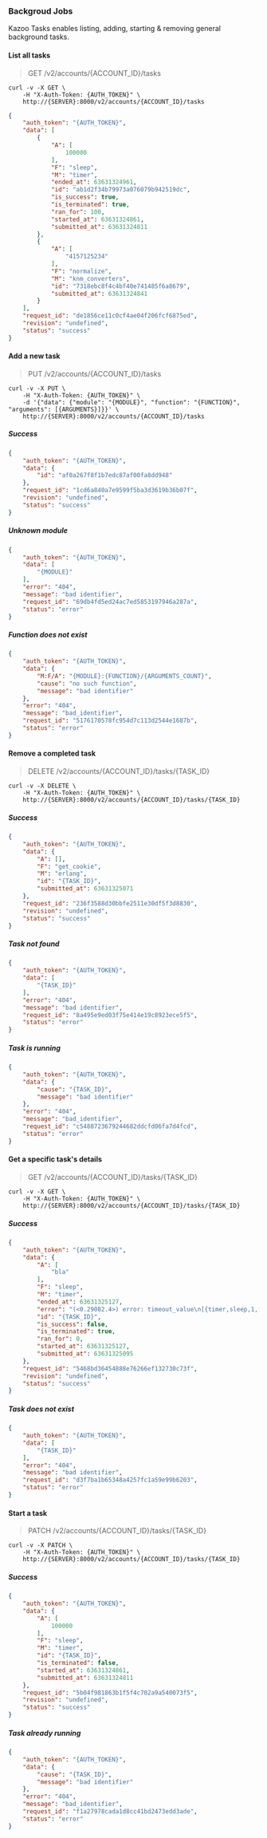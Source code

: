 ### Backgroud Jobs

Kazoo Tasks enables listing, adding, starting & removing general background tasks.


#### List all tasks

> GET /v2/accounts/{ACCOUNT_ID}/tasks

```shell
curl -v -X GET \
    -H "X-Auth-Token: {AUTH_TOKEN}" \
    http://{SERVER}:8000/v2/accounts/{ACCOUNT_ID}/tasks
```

```json
{
    "auth_token": "{AUTH_TOKEN}",
    "data": [
        {
            "A": [
                100000
            ],
            "F": "sleep",
            "M": "timer",
            "ended_at": 63631324961,
            "id": "ab1d2f34b79973a076079b942519dc",
            "is_success": true,
            "is_terminated": true,
            "ran_for": 100,
            "started_at": 63631324861,
            "submitted_at": 63631324811
        },
        {
            "A": [
                "4157125234"
            ],
            "F": "normalize",
            "M": "knm_converters",
            "id": "7318ebc8f4c4bf40e741485f6a8679",
            "submitted_at": 63631324841
        }
    ],
    "request_id": "de1856ce11c0cf4ae04f206fcf6875ed",
    "revision": "undefined",
    "status": "success"
}
```


#### Add a new task

> PUT /v2/accounts/{ACCOUNT_ID}/tasks

```shell
curl -v -X PUT \
    -H "X-Auth-Token: {AUTH_TOKEN}" \
    -d '{"data": {"module": "{MODULE}", "function": "{FUNCTION}", "arguments": [{ARGUMENTS}]}}' \
    http://{SERVER}:8000/v2/accounts/{ACCOUNT_ID}/tasks
```

##### Success

```json
{
    "auth_token": "{AUTH_TOKEN}",
    "data": {
        "id": "af0a267f8f1b7edc87af00fa8dd948"
    },
    "request_id": "1cd6a840a7e9599f5ba3d3619b36b07f",
    "revision": "undefined",
    "status": "success"
}
```

##### Unknown module

```json
{
    "auth_token": "{AUTH_TOKEN}",
    "data": [
        "{MODULE}"
    ],
    "error": "404",
    "message": "bad identifier",
    "request_id": "69db4fd5ed24ac7ed5853197946a287a",
    "status": "error"
}
```

##### Function does not exist

```json
{
    "auth_token": "{AUTH_TOKEN}",
    "data": {
        "M:F/A": "{MODULE}:{FUNCTION}/{ARGUMENTS_COUNT}",
        "cause": "no such function",
        "message": "bad identifier"
    },
    "error": "404",
    "message": "bad_identifier",
    "request_id": "5176170578fc954d7c113d2544e1687b",
    "status": "error"
}
```


#### Remove a completed task

> DELETE /v2/accounts/{ACCOUNT_ID}/tasks/{TASK_ID}

```shell
curl -v -X DELETE \
    -H "X-Auth-Token: {AUTH_TOKEN}" \
    http://{SERVER}:8000/v2/accounts/{ACCOUNT_ID}/tasks/{TASK_ID}
```

##### Success

```json
{
    "auth_token": "{AUTH_TOKEN}",
    "data": {
        "A": [],
        "F": "get_cookie",
        "M": "erlang",
        "id": "{TASK_ID}",
        "submitted_at": 63631325071
    },
    "request_id": "236f3588d30bbfe2511e30df5f3d8830",
    "revision": "undefined",
    "status": "success"
}
```

##### Task not found

```json
{
    "auth_token": "{AUTH_TOKEN}",
    "data": [
        "{TASK_ID}"
    ],
    "error": "404",
    "message": "bad identifier",
    "request_id": "8a495e9ed03f75e414e19c8923ece5f5",
    "status": "error"
}
```

##### Task is running

```json
{
    "auth_token": "{AUTH_TOKEN}",
    "data": {
        "cause": "{TASK_ID}",
        "message": "bad identifier"
    },
    "error": "404",
    "message": "bad_identifier",
    "request_id": "c5488723679244682ddcfd06fa7d4fcd",
    "status": "error"
}
```


#### Get a specific task's details

> GET /v2/accounts/{ACCOUNT_ID}/tasks/{TASK_ID}

```shell
curl -v -X GET \
    -H "X-Auth-Token: {AUTH_TOKEN}" \
    http://{SERVER}:8000/v2/accounts/{ACCOUNT_ID}/tasks/{TASK_ID}
```

##### Success

```json
{
    "auth_token": "{AUTH_TOKEN}",
    "data": {
        "A": [
            "bla"
        ],
        "F": "sleep",
        "M": "timer",
        "ended_at": 63631325127,
        "error": "(<0.29082.4>) error: timeout_value\n[{timer,sleep,1,[{file,\"timer.erl\"},{line,153}]},\n {kz_task_worker,run_task,4,[{file,\"src/kz_task_worker.erl\"},{line,161}]}]",
        "id": "{TASK_ID}",
        "is_success": false,
        "is_terminated": true,
        "ran_for": 0,
        "started_at": 63631325127,
        "submitted_at": 63631325095
    },
    "request_id": "5468bd36454888e76266ef132730c73f",
    "revision": "undefined",
    "status": "success"
}
```

##### Task does not exist

```json
{
    "auth_token": "{AUTH_TOKEN}",
    "data": [
        "{TASK_ID}"
    ],
    "error": "404",
    "message": "bad identifier",
    "request_id": "d3f7ba1b65348a4257fc1a59e99b6203",
    "status": "error"
}
```


#### Start a task

> PATCH /v2/accounts/{ACCOUNT_ID}/tasks/{TASK_ID}

```shell
curl -v -X PATCH \
    -H "X-Auth-Token: {AUTH_TOKEN}" \
    http://{SERVER}:8000/v2/accounts/{ACCOUNT_ID}/tasks/{TASK_ID}
```

##### Success

```json
{
    "auth_token": "{AUTH_TOKEN}",
    "data": {
        "A": [
            100000
        ],
        "F": "sleep",
        "M": "timer",
        "id": "{TASK_ID}",
        "is_terminated": false,
        "started_at": 63631324861,
        "submitted_at": 63631324811
    },
    "request_id": "5b04f981863b1f5f4c702a9a540073f5",
    "revision": "undefined",
    "status": "success"
}
```

##### Task already running

```json
{
    "auth_token": "{AUTH_TOKEN}",
    "data": {
        "cause": "{TASK_ID}",
        "message": "bad identifier"
    },
    "error": "404",
    "message": "bad_identifier",
    "request_id": "f1a27978cada1d8cc41bd2473edd3ade",
    "status": "error"
}
```
